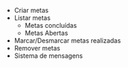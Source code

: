 - Criar metas
- Listar metas
   - Metas concluídas 
   - Metas Abertas
- Marcar/Desmarcar metas realizadas
- Remover metas
- Sistema de mensagens